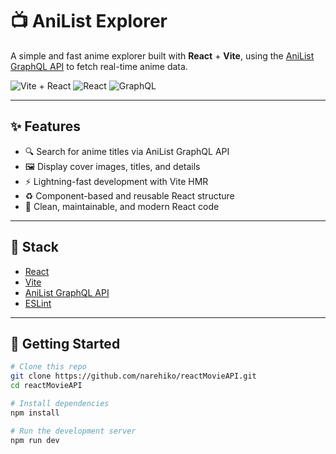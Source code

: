 # 📺 AniList Explorer

A simple and fast anime explorer built with **React** + **Vite**, using the [AniList GraphQL API](https://anilist.gitbook.io) to fetch real-time anime data.

![Vite + React](https://img.shields.io/badge/Vite-%5E^7.0.4-purple?style=flat&logo=vite)
![React](https://img.shields.io/badge/React-^19.1.0-blue?style=flat&logo=react)
![GraphQL](https://img.shields.io/badge/API-AniList-ff69b4?style=flat&logo=graphql)

---

## ✨ Features

- 🔍 Search for anime titles via AniList GraphQL API  
- 🖼️ Display cover images, titles, and details  
- ⚡ Lightning-fast development with Vite HMR  
- ♻️ Component-based and reusable React structure  
- 🧠 Clean, maintainable, and modern React code

---

## 🔧 Stack

- [React](https://reactjs.org/)
- [Vite](https://vitejs.dev/)
- [AniList GraphQL API](https://anilist.gitbook.io/)
- [ESLint](https://eslint.org/)

---

## 🚀 Getting Started

```bash
# Clone this repo
git clone https://github.com/narehiko/reactMovieAPI.git
cd reactMovieAPI

# Install dependencies
npm install

# Run the development server
npm run dev